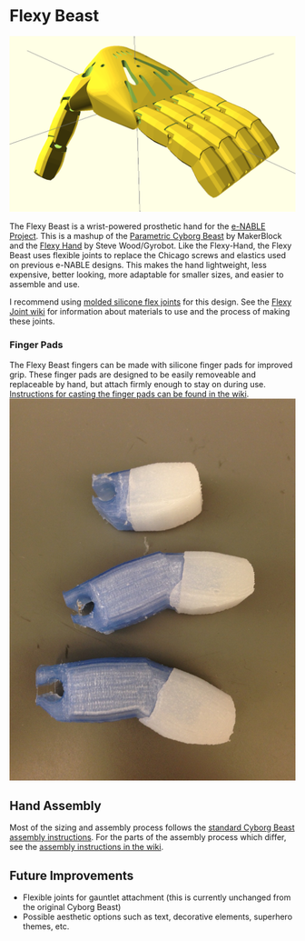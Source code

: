Flexy Beast
===========

![Screenshot of Flexy Beast hand in OpenSCAD](assembly.png)

The Flexy Beast is a wrist-powered prosthetic hand for the [e-NABLE Project](http://enablingthefuture.org). This is a mashup of the [Parametric Cyborg Beast](http://www.thingiverse.com/thing:320173) by MakerBlock and the [Flexy Hand](http://www.thingiverse.com/thing:380665) by Steve Wood/Gyrobot. Like the Flexy-Hand, the Flexy Beast uses flexible joints to replace the Chicago screws and elastics used on previous e-NABLE designs. This makes the hand lightweight, less expensive, better looking, more adaptable for smaller sizes, and easier to assemble and use.

I recommend using [molded silicone flex joints](https://github.com/daprice/Flexy-Joint/tree/FlexyBeast) for this design. See the [Flexy Joint wiki](https://github.com/daprice/Flexy-Joint/wiki) for information about materials to use and the process of making these joints.

### Finger Pads
The Flexy Beast fingers can be made with silicone finger pads for improved grip. These finger pads are designed to be easily removeable and replaceable by hand, but attach firmly enough to stay on during use. [Instructions for casting the finger pads can be found in the wiki](https://github.com/daprice/Flexy-Beast/wiki/Finger-Pad-Casting-Instructions).
![Fingertips with the ends covered in silicone padding](fingerpads.jpg)

## Hand Assembly
Most of the sizing and assembly process follows the [standard Cyborg Beast assembly instructions](http://enablingthefuture.org/upper-limb-prosthetics/cyborg-beast/). For the parts of the assembly process which differ, see the [assembly instructions in the wiki](https://github.com/daprice/Flexy-Beast/wiki/Assembly-Instructions).


## Future Improvements
* Flexible joints for gauntlet attachment (this is currently unchanged from the original Cyborg Beast)
* Possible aesthetic options such as text, decorative elements, superhero themes, etc.
